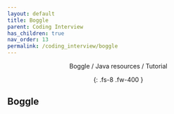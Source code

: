 ```yaml
---
layout: default
title: Boggle
parent: Coding Interview
has_children: true
nav_order: 13
permalink: /coding_interview/boggle
---
```

<div align="center" markdown="1">
Boggle / Java resources / Tutorial

{: .fs-8 .fw-400 }
</div>

## Boggle
